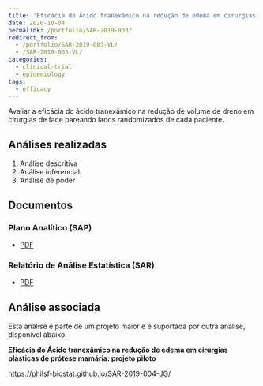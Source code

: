 ```yaml
---
title: 'Eficácia do Ácido tranexâmico na redução de edema em cirurgias plásticas de face: projeto piloto'
date: 2020-10-04
permalink: /portfolio/SAR-2019-003/
redirect_from:
  - /portfolio/SAR-2019-003-VL/
  - /SAR-2019-003-VL/
categories:
  - clinical-trial
  - epidemiology
tags:
  - efficacy
---
```


Avaliar a eficácia do ácido tranexâmico na redução de volume de dreno em cirurgias de face pareando lados randomizados de cada paciente.

## Análises realizadas

1. Análise descritiva
1. Análise inferencial
1. Análise de poder

## Documentos

### Plano Analítico (SAP)

- [PDF][sap]

### Relatório de Análise Estatística (SAR)

- [PDF][sar]

## Análise associada

Esta análise é parte de um projeto maior e é suportada por outra análise, disponível abaixo.

**Eficácia do Ácido tranexâmico na redução de edema em cirurgias plásticas de prótese mamária: projeto piloto**

<https://philsf-biostat.github.io/SAR-2019-004-JG/>

<!-- --- -->

[sap]: /files/SAP-2019-003-VL-v01.pdf

[sar]: /files/SAR-2019-003-VL-v01.pdf
